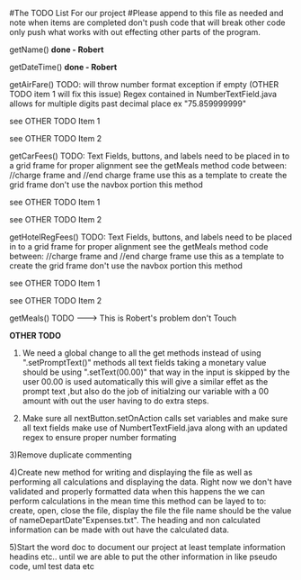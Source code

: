 #The TODO List For our project
#Please append to this file as needed and note when items are completed don't push code that will break other code only push what works with out effecting other parts of the program.


getName() <strong>done - Robert</strong>

getDateTime() <strong>done - Robert</strong>

getAirFare() TODO: 
will throw number format exception if empty (OTHER TODO item 1 will fix this issue)
Regex contained in NumberTextField.java allows for multiple digits past decimal place ex "75.859999999"

see OTHER TODO Item 1

see OTHER TODO Item 2
            
getCarFees() TODO:
Text Fields, buttons, and labels need to be placed in to a grid frame for proper
alignment see the getMeals method code between: //charge frame and //end charge frame
use this as a template to create the grid frame don't use the navbox portion this method

see OTHER TODO Item 1

see OTHER TODO Item 2
              

getHotelRegFees() TODO:
Text Fields, buttons, and labels need to be placed in to a grid frame for proper
alignment see the getMeals method code between: //charge frame and //end charge frame
use this as a template to create the grid frame don't use the navbox portion this method

see OTHER TODO Item 1

see OTHER TODO Item 2
              

getMeals() TODO ---> This is Robert's problem don't Touch
           
<strong>OTHER TODO</strong>                

1) We need a global change to all the get methods instead of using  ".setPromptText()" methods
 all text fields taking a monetary value should be using ".setText(00.00)" that way in the input
is skipped by the user 00.00 is used automatically this will give a similar effet as the prompt
text ,but also do the job of initialzing our variable with a 00 amount with out the user having to do
extra steps.

2) Make sure all nextButton.setOnAction calls set variables and make sure all text fields make use of NumbertTextField.java
  along with an updated regex to ensure proper number formating

3)Remove duplicate commenting

4)Create new method for writing and displaying the file as well as performing all calculations and displaying the data. Right now we don't have validated and properly formatted data when this happens the we can perform calculations in the mean time this method can be layed to to: create, open, close the file, display the file the file name should be the value of nameDepartDate"Expenses.txt". The heading and non calculated information can be made with out have the calculated data.

5)Start the word doc to document our project at least template information headins etc.. until we are able to put the other information in like pseudo code, uml test data etc

